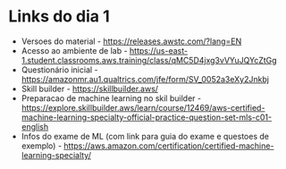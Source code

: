 # Links do dia 1

- Versoes do material - https://releases.awstc.com/?lang=EN
- Acesso ao ambiente de lab  - https://us-east-1.student.classrooms.aws.training/class/qMC5D4jxg3vVYuJQYcZtGg
- Questionário inicial - https://amazonmr.au1.qualtrics.com/jfe/form/SV_0052a3eXy2Jnkbj
- Skill builder - https://skillbuilder.aws/
- Preparacao de machine learning no skil builder - https://explore.skillbuilder.aws/learn/course/12469/aws-certified-machine-learning-specialty-official-practice-question-set-mls-c01-english
- Infos do exame de ML (com link para guia do exame e questoes de exemplo) - https://aws.amazon.com/certification/certified-machine-learning-specialty/ 
